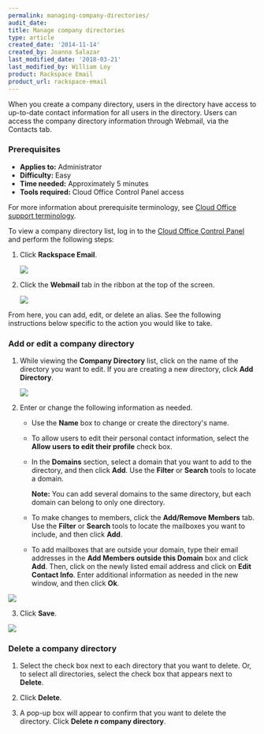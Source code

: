 ```yaml
---
permalink: managing-company-directories/
audit_date:
title: Manage company directories
type: article
created_date: '2014-11-14'
created_by: Joanna Salazar
last_modified_date: '2018-03-21'
last_modified_by: William Loy
product: Rackspace Email
product_url: rackspace-email
---
```


When you create a company directory, users in the directory have access
to up-to-date contact information for all users in the directory. Users
can access the company directory information through Webmail, via the
Contacts tab.

### Prerequisites

- **Applies to:** Administrator
- **Difficulty:** Easy
- **Time needed:** Approximately 5 minutes
- **Tools required:** Cloud Office Control Panel access

For more information about prerequisite terminology, see [Cloud Office support terminology](/how-to/cloud-office-support-terminology).

To view a company directory list, log in to the [Cloud Office Control Panel](https://cp.rackspace.com) and perform
the following steps:

1.  Click **Rackspace Email**.

    <img src="{% asset_path rackspace-email/managing-company-directories/rackspace_email.png %}" />

2.  Click the **Webmail** tab in the ribbon at the top of the screen.

    <img src="{% asset_path rackspace-email/managing-company-directories/webmail.png %}" />

From here, you can add, edit, or delete an alias. See the following instructions below specific to the action you would like to take.

### Add or edit a company directory

1.  While viewing the **Company Directory** list, click on the name of
    the directory you want to edit. If you are creating a new directory, click
    **Add Directory**.

     <img src="{% asset_path rackspace-email/managing-company-directories/add_directory.png %}" />

2.  Enter or change the following information as needed.

    -   Use the **Name** box to change or create the directory's name.

    -   To allow users to edit their personal contact information, select
        the **Allow users to edit their profile** check box.

    -   In the **Domains** section, select a domain that you want to
        add to the directory, and then click **Add**. Use
        the **Filter** or **Search** tools to locate a domain.

        **Note:** You can add several domains to the same directory, but
        each domain can belong to only one directory.

    -   To make changes to members, click the **Add/Remove
        Members** tab. Use the **Filter** or **Search** tools to locate
        the mailboxes you want to include, and then click **Add**.

    -   To add mailboxes that are outside your domain, type their email
        addresses in the **Add Members outside this Domain** box and
        click **Add**. Then, click on the newly listed email address and
        click on **Edit Contact Info**. Enter additional information as
        needed in the new window, and then click **Ok**.

  <img src="{% asset_path rackspace-email/managing-company-directories/add_domain.png %}" />

3.  Click **Save**.

  <img src="{% asset_path rackspace-email/managing-company-directories/directory_added.png %}" />

### Delete a company directory

1.  Select the check box next to each directory that you want to delete. Or,
    to select all directories, select the check box that appears next to
    **Delete**.

2.  Click **Delete**.

3.  A pop-up box will appear to confirm that you want to delete
    the directory. Click **Delete *n* company directory**.
